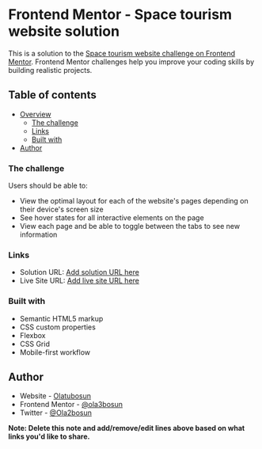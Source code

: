 # Frontend Mentor - Space tourism website solution

This is a solution to the [Space tourism website challenge on Frontend Mentor](https://www.frontendmentor.io/challenges/space-tourism-multipage-website-gRWj1URZ3). Frontend Mentor challenges help you improve your coding skills by building realistic projects. 

## Table of contents

- [Overview](#overview)
  - [The challenge](#the-challenge)
  - [Links](#links)
  - [Built with](#built-with)
- [Author](#author)



### The challenge

Users should be able to:

- View the optimal layout for each of the website's pages depending on their device's screen size
- See hover states for all interactive elements on the page
- View each page and be able to toggle between the tabs to see new information



### Links

- Solution URL: [Add solution URL here](https://github.com/ola3bosun/space-tourism.git)
- Live Site URL: [Add live site URL here](https://ola3bosun.github.io/space-tourism/)

### Built with

- Semantic HTML5 markup
- CSS custom properties
- Flexbox
- CSS Grid
- Mobile-first workflow

## Author

- Website - [Olatubosun ](https://www.your-site.com)
- Frontend Mentor - [@ola3bosun](https://www.frontendmentor.io/profile/ola3bosun)
- Twitter - [@Ola2bosun](https://www.twitter.com/Ola2bosun)

**Note: Delete this note and add/remove/edit lines above based on what links you'd like to share.**
